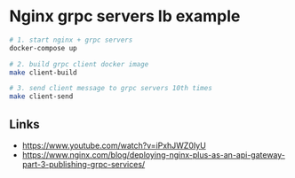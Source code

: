 # Nginx grpc servers lb example

```bash
# 1. start nginx + grpc servers
docker-compose up

# 2. build grpc client docker image
make client-build

# 3. send client message to grpc servers 10th times
make client-send  

```

## Links
* https://www.youtube.com/watch?v=iPxhJWZ0IyU
* https://www.nginx.com/blog/deploying-nginx-plus-as-an-api-gateway-part-3-publishing-grpc-services/